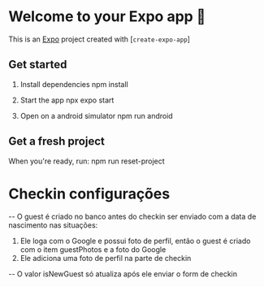 # Welcome to your Expo app 👋
This is an [Expo](https://expo.dev) project created with [`create-expo-app`]

## Get started
1. Install dependencies
   npm install

2. Start the app
    npx expo start

3. Open on a android simulator
   npm run android

## Get a fresh project
When you're ready, run:
   npm run reset-project


# Checkin configurações

-- O guest é criado no banco antes do checkin ser enviado com a data de nascimento nas situações:
1. Ele loga com o Google e possui foto de perfil, então o guest é criado com o item guestPhotos e a foto do Google
2. Ele adiciona uma foto de perfil na parte de checkin

-- O valor isNewGuest só atualiza após ele enviar o form de checkin